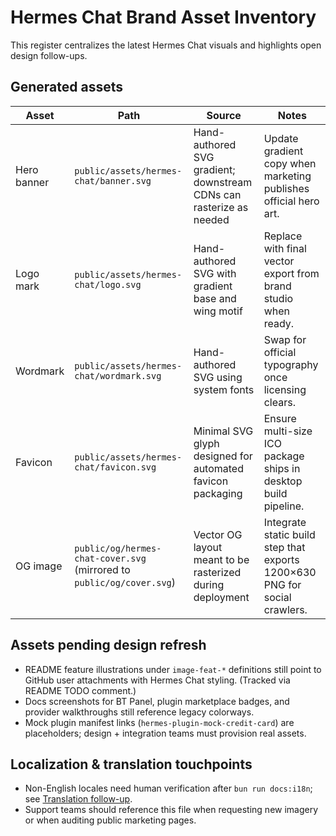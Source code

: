 # Hermes Chat Brand Asset Inventory

This register centralizes the latest Hermes Chat visuals and highlights open design follow-ups.

## Generated assets

| Asset       | Path                                                                  | Source                                                              | Notes                                                                      |
| ----------- | --------------------------------------------------------------------- | ------------------------------------------------------------------- | -------------------------------------------------------------------------- |
| Hero banner | `public/assets/hermes-chat/banner.svg`                                | Hand-authored SVG gradient; downstream CDNs can rasterize as needed | Update gradient copy when marketing publishes official hero art.           |
| Logo mark   | `public/assets/hermes-chat/logo.svg`                                  | Hand-authored SVG with gradient base and wing motif                 | Replace with final vector export from brand studio when ready.             |
| Wordmark    | `public/assets/hermes-chat/wordmark.svg`                              | Hand-authored SVG using system fonts                                | Swap for official typography once licensing clears.                        |
| Favicon     | `public/assets/hermes-chat/favicon.svg`                               | Minimal SVG glyph designed for automated favicon packaging          | Ensure multi-size ICO package ships in desktop build pipeline.             |
| OG image    | `public/og/hermes-chat-cover.svg` (mirrored to `public/og/cover.svg`) | Vector OG layout meant to be rasterized during deployment           | Integrate static build step that exports 1200×630 PNG for social crawlers. |

## Assets pending design refresh

- README feature illustrations under `image-feat-*` definitions still point to GitHub user attachments with Hermes Chat styling. (Tracked via README TODO comment.)
- Docs screenshots for BT Panel, plugin marketplace badges, and provider walkthroughs still reference legacy colorways.
- Mock plugin manifest links (`hermes-plugin-mock-credit-card`) are placeholders; design + integration teams must provision real assets.

## Localization & translation touchpoints

- Non-English locales need human verification after `bun run docs:i18n`; see [Translation follow-up](./rebranding.md#translation-follow-up).
- Support teams should reference this file when requesting new imagery or when auditing public marketing pages.
